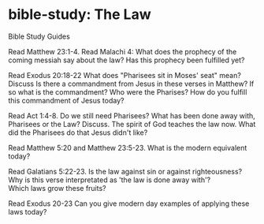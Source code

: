 # bible-study: The Law
Bible Study Guides

Read Matthew 23:1-4. Read Malachi 4: 
What does the prophecy of the coming messiah say about the law? Has this prophecy been fulfilled yet?

Read Exodus 20:18-22
What does "Pharisees sit in Moses' seat" mean? Discuss
Is there a commandment from Jesus in these verses in Matthew? If so what is the commandment? 
Who were the Pharises? How do you fulfill this commandment of Jesus today? 

Read Act 1:4-8. 
Do we still need Pharisees? What has been done away with, Pharisees or the Law? Discuss. The spirit of God teaches the law now.
What did the Pharisees do that Jesus didn't like? 

Read Matthew 5:20 and Matthew 23:5-23. 
What is the modern equivalent today?

Read Galatians 5:22-23. 
Is the law against sin or against righteousness? 
Why is this verse interpretated as 'the law is done away with'?  
Which laws grow these fruits? 

Read Exodus 20-23
Can you give modern day examples of applying these laws today?
